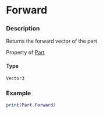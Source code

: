 # Forward
### Description
Returns the forward vector of the part

Property of [Part](/classes/Part/)

#### Type
`Vector3`

### Example
```lua
print(Part.Forward)
```
